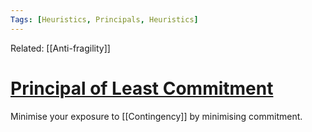 ```yaml
---
Tags: [Heuristics, Principals, Heuristics]
---
```

Related: [[Anti-fragility]]

# [Principal of Least Commitment](https://richardcoyne.com/2018/07/28/least-commitment-principle/)

Minimise your exposure to [[Contingency]] by minimising commitment.